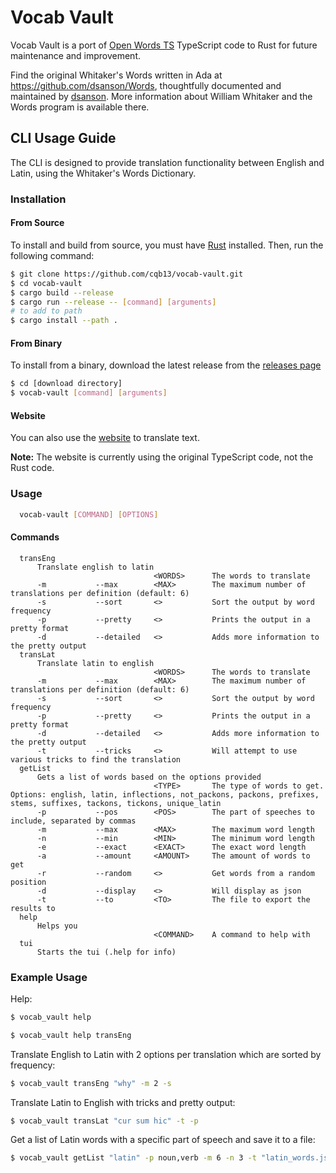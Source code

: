 # Vocab Vault

Vocab Vault is a port of [Open Words TS](https://github.com/Templar-Development/Open-Words-TS) TypeScript code to Rust for future maintenance and improvement.

Find the original Whitaker's Words written in Ada at https://github.com/dsanson/Words, thoughtfully documented and maintained by [dsanson](https://github.com/dsanson). More information about William Whitaker and the Words program is available there.

## CLI Usage Guide

The CLI is designed to provide translation functionality between English and Latin, using the Whitaker's Words Dictionary.

### Installation

#### From Source

To install and build from source, you must have [Rust](https://www.rust-lang.org/tools/install) installed. Then, run the following command:

```bash
$ git clone https://github.com/cqb13/vocab-vault.git
$ cd vocab-vault
$ cargo build --release
$ cargo run --release -- [command] [arguments]
# to add to path
$ cargo install --path .
```

#### From Binary

To install from a binary, download the latest release from the [releases page](https://github.com/cqb13/vocab-vault/releases)

```bash
$ cd [download directory]
$ vocab-vault [command] [arguments]
```

#### Website

You can also use the [website](https://learninglatin.net/translate) to translate text.

**Note:** The website is currently using the original TypeScript code, not the Rust code.

### Usage

```sh
  vocab-vault [COMMAND] [OPTIONS]
```

#### Commands

```
  transEng
      Translate english to latin
                                <WORDS>      The words to translate
      -m           --max        <MAX>        The maximum number of translations per definition (default: 6)
      -s           --sort       <>           Sort the output by word frequency
      -p           --pretty     <>           Prints the output in a pretty format
      -d           --detailed   <>           Adds more information to the pretty output
  transLat
      Translate latin to english
                                <WORDS>      The words to translate
      -m           --max        <MAX>        The maximum number of translations per definition (default: 6)
      -s           --sort       <>           Sort the output by word frequency
      -p           --pretty     <>           Prints the output in a pretty format
      -d           --detailed   <>           Adds more information to the pretty output
      -t           --tricks     <>           Will attempt to use various tricks to find the translation
  getList
      Gets a list of words based on the options provided
                                <TYPE>       The type of words to get. Options: english, latin, inflections, not_packons, packons, prefixes, stems, suffixes, tackons, tickons, unique_latin
      -p           --pos        <POS>        The part of speeches to include, separated by commas
      -m           --max        <MAX>        The maximum word length
      -n           --min        <MIN>        The minimum word length
      -e           --exact      <EXACT>      The exact word length
      -a           --amount     <AMOUNT>     The amount of words to get
      -r           --random     <>           Get words from a random position
      -d           --display    <>           Will display as json
      -t           --to         <TO>         The file to export the results to
  help
      Helps you
                                <COMMAND>    A command to help with
  tui
      Starts the tui (.help for info)
```

### Example Usage

Help:

```bash
$ vocab_vault help

$ vocab_vault help transEng
```

Translate English to Latin with 2 options per translation which are sorted by frequency:

```bash
$ vocab_vault transEng "why" -m 2 -s
```

Translate Latin to English with tricks and pretty output:

```bash
$ vocab_vault transLat "cur sum hic" -t -p
```

Get a list of Latin words with a specific part of speech and save it to a file:

```bash
$ vocab_vault getList "latin" -p noun,verb -m 6 -n 3 -t "latin_words.json"
```
